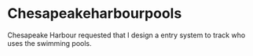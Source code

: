 # Chesapeakeharbourpools
Chesapeake Harbour requested that I design a entry system to track who uses the swimming pools.

